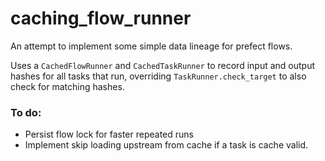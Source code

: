 # caching_flow_runner

An attempt to implement some simple data lineage for prefect flows. 

Uses a `CachedFlowRunner` and `CachedTaskRunner` to 
record input and output hashes for all tasks that run, overriding `TaskRunner.check_target` to also check for matching
hashes.

### To do:
- Persist flow lock for faster repeated runs
- Implement skip loading upstream from cache if a task is cache valid.

